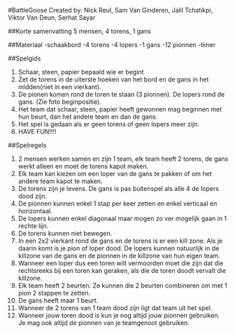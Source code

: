 #BattleGoose
Created by: Nick Reul, Sam Van Ginderen, Jalil Tchatikpi, Viktor Van Deun, Serhat Sayar

##Korte samenvatting
5 mensen, 4 torens, 1 gans

##Materiaal
 -schaakbord
 -4 torens
 -4 lopers
 -1 gans
 -12 pionnen
 -timer

##Spelgids
 1. Schaar, steen, papier bepaald wie er begint
 2. Zet de torens in de uiterste hoeken van het bord en de gans in het midden(niet in een vierkant).
 3. De pionen komen rond de toren te staan (3 pionnen). De lopers rond de gans. (Zie foto beginpositie).
 4. Het team dat schaar, steen, papier heeft gewonnen mag beginnen met hun beurt, dan het andere team en dan de gans.
 5. Het spel is gedaan als er geen torens of geen lopers meer zijn.
 6. HAVE FUN!!!!

##Spelregels
 1. 2 mensen werken samen en zijn 1 team, elk team heeft 2 torens, de gans werkt alleen en moet de torens kapot maken.
 2. Elk team kan kiezen om een loper van de gans te pakken of om het andere team kapot te maken.
 3. De torens zijn je levens. De gans is pas buitenspel als alle 4 de lopers dood zijn.
 4. De pionnen kunnen enkel 1 stap per keer zetten en enkel verticaal en horizontaal.
 5. De lopers kunnen enkel diagonaal maar mogen zo ver mogelijk gaan in 1 rechte lijn.
 6. De torens kunnen niet bewegen.
 7. In een 2x2 vierkant rond de gans en de torens is er een kill zone. Als je daarin komt is je pion of loper dood. De lopers kunnen natuurlijk in de killzone van de gans en de pionnen in de killzone van hun eigen team.
 8. Wanneer een loper dus een toren wilt vermoorden moet die zijn dat die rechtsreeks bij een toren kan geraken, als die de toren doodt vervalt die killzone.
 9. Elk team heeft 2 beurten. Ze kunnen die 2 beurten combineren om met 1 pion 2 stappen te zetten.
 10. De gans heeft maar 1 beurt.
 11. Wanneer de 2 torens van 1 team dood zijn ligt dat team uit het spel.
 12. Wanneer jouw toren dood is kun je nog altijd jouw pionnen gebruiken. Je mag ook altijd de pionnen van je teamgenoot gebruiken.
